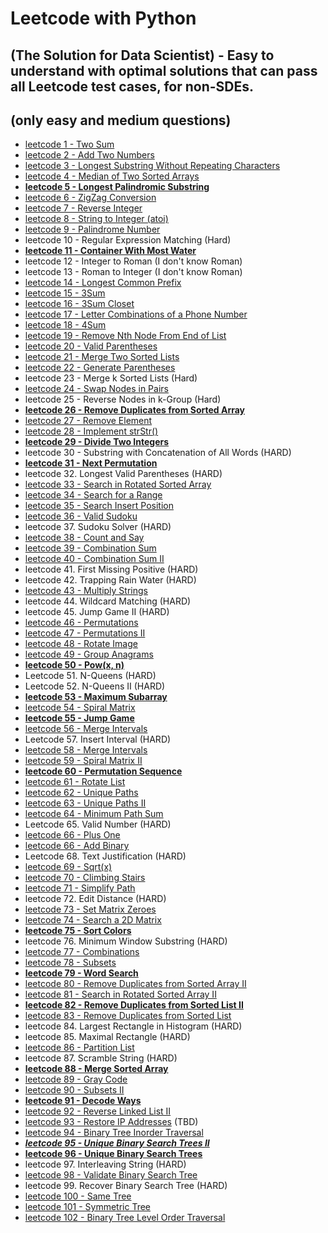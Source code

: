 # Leetcode with Python 
## (The Solution for Data Scientist) - Easy to understand with optimal solutions that can pass all Leetcode test cases, for non-SDEs. 
## (only easy and medium questions)

- [leetcode 1 - Two Sum](https://github.com/qizele/leetcode/issues/1)
- [leetcode 2 - Add Two Numbers](https://github.com/qizele/leetcode/issues/2)
- [leetcode 3 - Longest Substring Without Repeating Characters](https://github.com/qizele/leetcode/issues/3)
- [leetcode 4 - Median of Two Sorted Arrays](https://github.com/qizele/leetcode/issues/4)
- **[leetcode 5 - Longest Palindromic Substring](https://github.com/qizele/leetcode/issues/5)**
- [leetcode 6 - ZigZag Conversion](https://github.com/qizele/leetcode/issues/6)
- [leetcode 7 - Reverse Integer](https://github.com/qizele/leetcode/issues/7)
- [leetcode 8 - String to Integer (atoi)](https://github.com/qizele/leetcode/issues/8)
- [leetcode 9 - Palindrome Number](https://github.com/qizele/leetcode/issues/9)
- leetcode 10 - Regular Expression Matching (Hard)
- **[leetcode 11 - Container With Most Water](https://github.com/qizele/leetcode/issues/11)**
- leetcode 12 - Integer to Roman (I don't know Roman)
- leetcode 13 - Roman to Integer (I don't know Roman)
- [leetcode 14 - Longest Common Prefix](https://github.com/qizele/leetcode/issues/14)
- [leetcode 15 - 3Sum](https://github.com/qizele/leetcode/issues/15)
- [leetcode 16 - 3Sum Closet](https://github.com/qizele/leetcode/issues/16)
- [leetcode 17 - Letter Combinations of a Phone Number](https://github.com/qizele/leetcode/issues/17)
- [leetcode 18 - 4Sum](https://github.com/qizele/leetcode/issues/18)
- [leetcode 19 - Remove Nth Node From End of List](https://github.com/qizele/leetcode/issues/19)
- [leetcode 20 - Valid Parentheses](https://github.com/qizele/leetcode/issues/20)
- [leetcode 21 - Merge Two Sorted Lists](https://github.com/qizele/leetcode/issues/21)
- [leetcode 22 - Generate Parentheses](https://github.com/qizele/leetcode/issues/22)
- leetcode 23 - Merge k Sorted Lists (Hard)
- [leetcode 24 - Swap Nodes in Pairs](https://github.com/qizele/leetcode/issues/24)
- leetcode 25 - Reverse Nodes in k-Group (Hard)
- **[leetcode 26 - Remove Duplicates from Sorted Array](https://github.com/qizele/leetcode/issues/26)**
- [leetcode 27 - Remove Element](https://github.com/qizele/leetcode/issues/27)
- [leetcode 28 - Implement strStr()](https://github.com/qizele/leetcode/issues/28)
- **[leetcode 29 - Divide Two Integers](https://github.com/qizele/leetcode/issues/29)**
- leetcode 30 - Substring with Concatenation of All Words (HARD)
- **[leetcode 31 - Next Permutation](https://github.com/qizele/leetcode/issues/31)**
- leetcode 32. Longest Valid Parentheses (HARD)
- [leetcode 33 - Search in Rotated Sorted Array](https://github.com/qizele/leetcode/issues/33)
- [leetcode 34 - Search for a Range](https://github.com/qizele/leetcode/issues/34)
- [leetcode 35 - Search Insert Position](https://github.com/qizele/leetcode/issues/35)
- [leetcode 36 - Valid Sudoku](https://github.com/qizele/leetcode/issues/36)
- leetcode 37. Sudoku Solver (HARD)
- [leetcode 38 - Count and Say](https://github.com/qizele/leetcode/issues/38)
- [leetcode 39 - Combination Sum](https://github.com/qizele/leetcode/issues/39)
- [leetcode 40 - Combination Sum II](https://github.com/qizele/leetcode/issues/40)
- leetcode 41. First Missing Positive (HARD)
- leetcode 42. Trapping Rain Water (HARD)
- [leetcode 43 - Multiply Strings](https://github.com/qizele/leetcode/issues/43)
- leetcode 44. Wildcard Matching (HARD)
- leetcode 45. Jump Game II (HARD)
- [leetcode 46 - Permutations](https://github.com/qizele/leetcode/issues/46)
- [leetcode 47 - Permutations II](https://github.com/qizele/leetcode/issues/47)
- [leetcode 48 - Rotate Image](https://github.com/qizele/leetcode/issues/48)
- [leetcode 49 - Group Anagrams](https://github.com/qizele/leetcode/issues/49)
- **[leetcode 50 - Pow(x, n)](https://github.com/qizele/leetcode/issues/50)**
- Leetcode 51. N-Queens (HARD)
- Leetcode 52. N-Queens II (HARD)
- **[leetcode 53 - Maximum Subarray](https://github.com/qizele/leetcode/issues/53)**
- [leetcode 54 - Spiral Matrix](https://github.com/qizele/leetcode/issues/54)
- **[leetcode 55 - Jump Game](https://github.com/qizele/leetcode/issues/55)**
- [leetcode 56 - Merge Intervals](https://github.com/qizele/leetcode/issues/56)
- Leetcode 57. Insert Interval (HARD)
- [leetcode 58 - Merge Intervals](https://github.com/qizele/leetcode/issues/58)
- [leetcode 59 - Spiral Matrix II](https://github.com/qizele/leetcode/issues/59)
- **[leetcode 60 - Permutation Sequence](https://github.com/qizele/leetcode/issues/60)**
- [leetcode 61 - Rotate List](https://github.com/qizele/leetcode/issues/61)
- [leetcode 62 - Unique Paths](https://github.com/qizele/leetcode/issues/62)
- [leetcode 63 - Unique Paths II](https://github.com/qizele/leetcode/issues/63)
- [leetcode 64 - Minimum Path Sum](https://github.com/qizele/leetcode/issues/64)
- Leetcode 65. Valid Number (HARD)
- [leetcode 66 - Plus One](https://github.com/qizele/leetcode/issues/66)
- [leetcode 66 - Add Binary](https://github.com/qizele/leetcode/issues/67)
- Leetcode 68. Text Justification (HARD)
- [leetcode 69 - Sqrt(x)](https://github.com/qizele/leetcode/issues/69)
- [leetcode 70 - Climbing Stairs](https://github.com/qizele/leetcode/issues/70)
- [leetcode 71 - Simplify Path](TBD)
- leetcode 72. Edit Distance (HARD)
- [leetcode 73 - Set Matrix Zeroes](https://github.com/qizele/leetcode/issues/73)
- [leetcode 74 - Search a 2D Matrix](https://github.com/qizele/leetcode/issues/74)
- **[leetcode 75 - Sort Colors](https://github.com/qizele/leetcode/issues/75)**
- leetcode 76. Minimum Window Substring (HARD)
- [leetcode 77 - Combinations](https://github.com/qizele/leetcode/issues/77)
- [leetcode 78 - Subsets](https://github.com/qizele/leetcode/issues/78)
- **[leetcode 79 - Word Search](https://github.com/qizele/leetcode/issues/79)**
- [leetcode 80 - Remove Duplicates from Sorted Array II](https://github.com/qizele/leetcode/issues/80)
- [leetcode 81 - Search in Rotated Sorted Array II](https://github.com/qizele/leetcode/issues/81)
- **[leetcode 82 - Remove Duplicates from Sorted List II](https://github.com/qizele/leetcode/issues/82)**
- [leetcode 83 - Remove Duplicates from Sorted List](https://github.com/qizele/leetcode/issues/83)
- leetcode 84. Largest Rectangle in Histogram (HARD)
- leetcode 85. Maximal Rectangle (HARD)
- [leetcode 86 - Partition List](https://github.com/qizele/leetcode/issues/86)
- leetcode 87. Scramble String (HARD)
- **[leetcode 88 - Merge Sorted Array](https://github.com/qizele/leetcode/issues/88)**
- [leetcode 89 - Gray Code](https://github.com/qizele/leetcode/issues/89)
- [leetcode 90 - Subsets II](https://github.com/qizele/leetcode/issues/90)
- **[leetcode 91 - Decode Ways](https://github.com/qizele/leetcode/issues/91)**
- [leetcode 92 - Reverse Linked List II](https://github.com/qizele/leetcode/issues/92)
- [leetcode 93 - Restore IP Addresses](https://github.com/qizele/leetcode/issues/93) (TBD)
- [leetcode 94 - Binary Tree Inorder Traversal](https://github.com/qizele/leetcode/issues/94)
- ***[leetcode 95 - Unique Binary Search Trees II](https://github.com/qizele/leetcode/issues/100)***
- **[leetcode 96 - Unique Binary Search Trees](https://github.com/qizele/leetcode/issues/99)**
- leetcode 97. Interleaving String (HARD)
- [leetcode 98 - Validate Binary Search Tree](https://github.com/qizele/leetcode/issues/95)
- leetcode 99. Recover Binary Search Tree (HARD)
- [leetcode 100 - Same Tree](https://github.com/qizele/leetcode/issues/98)
- [leetcode 101 - Symmetric Tree](https://github.com/qizele/leetcode/issues/101)
- [leetcode 102 - Binary Tree Level Order Traversal](https://github.com/qizele/leetcode/issues/102)
